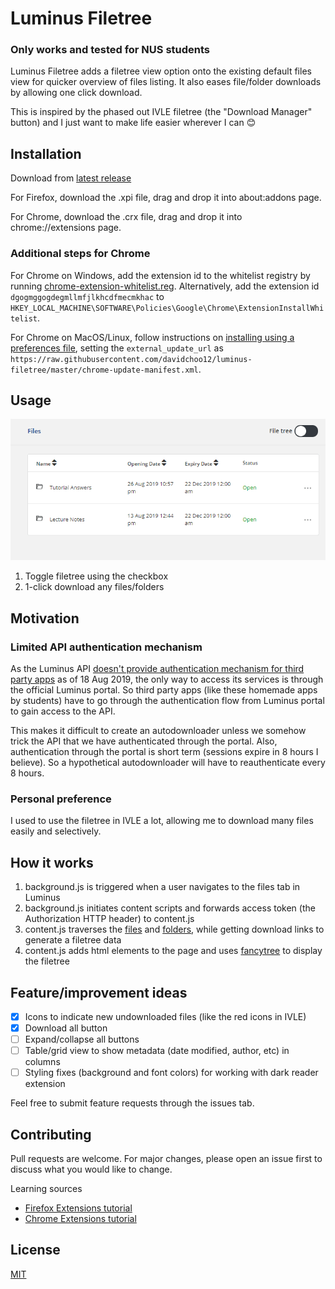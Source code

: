 # Luminus Filetree

### **Only works and tested for NUS students**

Luminus Filetree adds a filetree view option onto the existing default files view for quicker overview of files listing. It also eases file/folder downloads by allowing one click download.

This is inspired by the phased out IVLE filetree (the "Download Manager" button) and I just want to make life easier wherever I can :blush:

## Installation

Download from [latest release](https://github.com/hidingmode/luminus-filetree/releases/latest)

For Firefox, download the .xpi file, drag and drop it into about:addons page.

For Chrome, download the .crx file, drag and drop it into chrome://extensions page.

### Additional steps for Chrome
For Chrome on Windows, add the extension id to the whitelist registry by running [chrome-extension-whitelist.reg](chrome-extension-whitelist.reg). Alternatively, add the extension id `dgogmggogdegmllmfjlkhcdfmecmkhac` to `HKEY_LOCAL_MACHINE\SOFTWARE\Policies\Google\Chrome\ExtensionInstallWhitelist`.

For Chrome on MacOS/Linux, follow instructions on [installing using a preferences file](https://developer.chrome.com/extensions/external_extensions#preferences), setting the `external_update_url` as `https://raw.githubusercontent.com/davidchoo12/luminus-filetree/master/chrome-update-manifest.xml`.

## Usage

![filetree demo](assets/filetree-demo.gif)

1. Toggle filetree using the checkbox
2. 1-click download any files/folders

## Motivation

### Limited API authentication mechanism
As the Luminus API [doesn't provide authentication mechanism for third party apps](https://wiki.nus.edu.sg/pages/viewpage.action?pageId=201035429) as of 18 Aug 2019, the only way to access its services is through the official Luminus portal. So third party apps (like these homemade apps by students) have to go through the authentication flow from Luminus portal to gain access to the API.

This makes it difficult to create an autodownloader unless we somehow trick the API that we have authenticated through the portal. Also, authentication through the portal is short term (sessions expire in 8 hours I believe). So a hypothetical autodownloader will have to reauthenticate every 8 hours.

### Personal preference
I used to use the filetree in IVLE a lot, allowing me to download many files easily and selectively.

## How it works
1. background.js is triggered when a user navigates to the files tab in Luminus
2. background.js initiates content scripts and forwards access token (the Authorization HTTP header) to content.js
3. content.js traverses the [files](https://luminus.portal.azure-api.net/docs/services/Files/operations/GetFiles) and [folders](https://luminus.portal.azure-api.net/docs/services/Files/operations/GetFolders), while getting download links to generate a filetree data
4. content.js adds html elements to the page and uses [fancytree](https://github.com/mar10/fancytree) to display the filetree

## Feature/improvement ideas
- [x] Icons to indicate new undownloaded files (like the red icons in IVLE)
- [x] Download all button
- [ ] Expand/collapse all buttons
- [ ] Table/grid view to show metadata (date modified, author, etc) in columns
- [ ] Styling fixes (background and font colors) for working with dark reader extension

Feel free to submit feature requests through the issues tab.

## Contributing
Pull requests are welcome. For major changes, please open an issue first to discuss what you would like to change.

Learning sources
- [Firefox Extensions tutorial](https://developer.mozilla.org/en-US/docs/Mozilla/Add-ons/WebExtensions/Your_first_WebExtension)
- [Chrome Extensions tutorial](https://developer.chrome.com/extensions/getstarted)

## License
[MIT](https://choosealicense.com/licenses/mit/)
